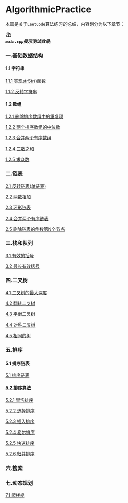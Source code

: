 # AlgorithmicPractice

本篇是关于`LeetCode`算法练习的总结，内容划分为以下章节：

***注:***  
***`main.cpp`展示测试效果;*** 


### 一.基础数据结构
#### 1.1 字符串
[1.1.1 实现strStr()函数](https://github.com/binzi56/AlgorithmicPractice/tree/master/AlgorithmicPractice/AlgorithmicPractice/Demo1/String/Demo1_1_1)

[1.1.2 反转字符串](https://github.com/binzi56/AlgorithmicPractice/tree/master/AlgorithmicPractice/AlgorithmicPractice/Demo1/String/Demo1_1_2)

#### 1.2 数组
[1.2.1 删除排序数组中的重复项](https://github.com/binzi56/AlgorithmicPractice/tree/master/AlgorithmicPractice/AlgorithmicPractice/Demo1/Array/Demo1_2_1)

[1.2.2 两个排序数组的中位数](https://github.com/binzi56/AlgorithmicPractice/tree/master/AlgorithmicPractice/AlgorithmicPractice/Demo1/Array/Demo1_2_2)

[1.2.3 合并两个有序数组](https://github.com/binzi56/AlgorithmicPractice/tree/master/AlgorithmicPractice/AlgorithmicPractice/Demo1/Array/Demo1_2_3)

[1.2.4 三数之和](https://github.com/binzi56/AlgorithmicPractice/tree/master/AlgorithmicPractice/AlgorithmicPractice/Demo1/Array/Demo1_2_4)

[1.2.5 求众数](https://github.com/binzi56/AlgorithmicPractice/tree/master/AlgorithmicPractice/AlgorithmicPractice/Demo1/Array/Demo1_2_5)

### 二.链表
[2.1 反转链表(单链表)](https://github.com/binzi56/AlgorithmicPractice/tree/master/AlgorithmicPractice/AlgorithmicPractice/Demo2/Demo2_1)

[2.2 两数相加](https://github.com/binzi56/AlgorithmicPractice/tree/master/AlgorithmicPractice/AlgorithmicPractice/Demo2/Demo2_2)

[2.3 环形链表](https://github.com/binzi56/AlgorithmicPractice/tree/master/AlgorithmicPractice/AlgorithmicPractice/Demo2/Demo2_3)

[2.4 合并两个有序链表](https://github.com/binzi56/AlgorithmicPractice/tree/master/AlgorithmicPractice/AlgorithmicPractice/Demo2/Demo2_4)

[2.5 删除链表的倒数第N个节点](https://github.com/binzi56/AlgorithmicPractice/tree/master/AlgorithmicPractice/AlgorithmicPractice/Demo2/Demo2_5)

### 三.栈和队列
[3.1 有效的括号](https://github.com/binzi56/AlgorithmicPractice/tree/master/AlgorithmicPractice/AlgorithmicPractice/Demo3/Demo3_1)

[3.2 最长有效括号](https://github.com/binzi56/AlgorithmicPractice/tree/master/AlgorithmicPractice/AlgorithmicPractice/Demo3/Demo3_2)

### 四.二叉树
[4.1 二叉树的最大深度](https://github.com/binzi56/AlgorithmicPractice/tree/master/AlgorithmicPractice/AlgorithmicPractice/Demo4/Demo4_1)

[4.2 翻转二叉树](https://github.com/binzi56/AlgorithmicPractice/tree/master/AlgorithmicPractice/AlgorithmicPractice/Demo4/Demo4_2)

[4.3 平衡二叉树](https://github.com/binzi56/AlgorithmicPractice/tree/master/AlgorithmicPractice/AlgorithmicPractice/Demo4/Demo4_3)

[4.4 对称二叉树](https://github.com/binzi56/AlgorithmicPractice/tree/master/AlgorithmicPractice/AlgorithmicPractice/Demo4/Demo4_4)

[4.5 相同的树](https://github.com/binzi56/AlgorithmicPractice/tree/master/AlgorithmicPractice/AlgorithmicPractice/Demo4/Demo4_5)


### 五.排序
#### 5.1 排序链表
[5.1 排序链表](https://github.com/binzi56/AlgorithmicPractice/tree/master/AlgorithmicPractice/AlgorithmicPractice/Demo5/Demo5_1)

#### [5.2 排序算法](https://github.com/binzi56/AlgorithmicPractice/tree/master/AlgorithmicPractice/AlgorithmicPractice/Demo5/Demo5_2)
[5.2.1 冒泡排序](https://github.com/binzi56/AlgorithmicPractice/tree/master/AlgorithmicPractice/AlgorithmicPractice/Demo5/Demo5_2/Demo5_2_1)

[5.2.2 选择排序](https://github.com/binzi56/AlgorithmicPractice/tree/master/AlgorithmicPractice/AlgorithmicPractice/Demo5/Demo5_2/Demo5_2_2)

[5.2.3 插入排序](https://github.com/binzi56/AlgorithmicPractice/tree/master/AlgorithmicPractice/AlgorithmicPractice/Demo5/Demo5_2/Demo5_2_3)

[5.2.4 希尔排序](https://github.com/binzi56/AlgorithmicPractice/tree/master/AlgorithmicPractice/AlgorithmicPractice/Demo5/Demo5_2/Demo5_2_4)

[5.2.5 快速排序](https://github.com/binzi56/AlgorithmicPractice/tree/master/AlgorithmicPractice/AlgorithmicPractice/Demo5/Demo5_2/Demo5_2_5)

[5.2.6 归并排序](https://github.com/binzi56/AlgorithmicPractice/tree/master/AlgorithmicPractice/AlgorithmicPractice/Demo5/Demo5_2/Demo5_2_6)

### 六.搜索

### 七.动态规划
[7.1 爬楼梯](https://github.com/binzi56/AlgorithmicPractice/tree/master/AlgorithmicPractice/AlgorithmicPractice/Demo7/Demo7_1)


